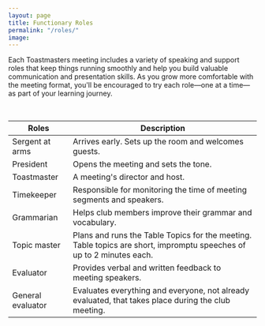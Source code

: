 ```yaml
---
layout: page
title: Functionary Roles
permalink: "/roles/"
image: 
---
```


Each Toastmasters meeting includes a variety of speaking and support roles that keep things running smoothly and help you build valuable communication and presentation skills.
As you grow more comfortable with the meeting format, you'll be encouraged to try each role—one at a time—as part of your learning journey.

</br>

|Roles | Description |
| ------------- | ------------- |
| Sergent at arms  | Arrives early. Sets up the room and welcomes guests. |
| President  | Opens the meeting and sets the tone. |
| Toastmaster | A meeting's director and host. |
| Timekeeper  | Responsible for monitoring the time of meeting segments and speakers.|
| Grammarian  | Helps club members improve their grammar and vocabulary. |
| Topic master| Plans and runs the Table Topics for the meeting. Table topics are short, impromptu speeches of up to 2 minutes each.|
| Evaluator  | Provides verbal and written feedback to meeting speakers.|
| General evaluator | Evaluates everything and everyone, not already evaluated, that takes place during the club meeting.|
